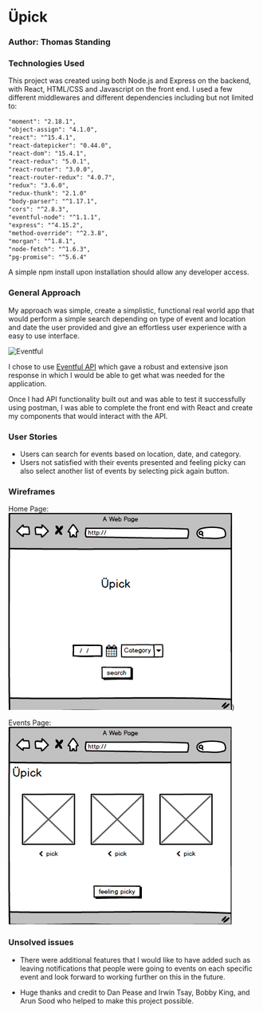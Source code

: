 # Üpick

### Author: Thomas Standing

### Technologies Used

This project was created using both Node.js and Express on the backend, with React, HTML/CSS and Javascript on the front end. I used a few different middlewares and different dependencies including but not limited to:
    
    "moment": "2.18.1",
    "object-assign": "4.1.0",
    "react": "^15.4.1",
    "react-datepicker": "0.44.0",
    "react-dom": "15.4.1",
    "react-redux": "5.0.1",
    "react-router": "3.0.0",
    "react-router-redux": "4.0.7",
    "redux": "3.6.0",
    "redux-thunk": "2.1.0"
    "body-parser": "^1.17.1",
    "cors": "^2.8.3",
    "eventful-node": "^1.1.1",
    "express": "^4.15.2",
    "method-override": "^2.3.8",
    "morgan": "^1.8.1",
    "node-fetch": "^1.6.3",
    "pg-promise": "^5.6.4"
    

A simple npm install upon installation should allow any developer access.     

### General Approach

My approach was simple, create a simplistic, functional real world app that would perform a simple search depending on type of event and location and date the user provided and give an effortless user experience with a easy to use interface.

![Eventful](https://upload.wikimedia.org/wikipedia/commons/6/68/Eventful_logo.png)

I chose to use [Eventful API](http://api.eventful.com/docs/events/search) which gave a robust and extensive json response in which I would be able to get what was needed for the application. 

Once I had API functionality built out and was able to test it successfully using postman, I was able to complete the front end with React and create my components that would interact with the API.

### User Stories

- Users can search for events based on location, date, and category.
- Users not satisfied with their events presented and feeling picky can also select another list of events by selecting pick again button.

### Wireframes

Home Page: 
![Homepage](https://raw.githubusercontent.com/tomisstanding/Upick-frontend/master/src/assets/homepage.png))

Events Page:
![Results Page](https://raw.githubusercontent.com/tomisstanding/Upick-frontend/master/src/assets/events.png)

### Unsolved issues

* There were additional features that I would like to have added such as leaving notifications that people were going to events on each specific event and look forward to working further on this in the future. 

* Huge thanks and credit to Dan Pease and Irwin Tsay, Bobby King, and Arun Sood who helped to make this project possible. 
